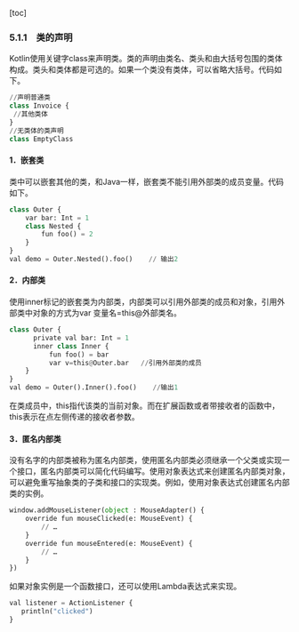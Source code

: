 [toc]

### 5.1.1　类的声明

Kotlin使用关键字class来声明类。类的声明由类名、类头和由大括号包围的类体构成。类头和类体都是可选的。如果一个类没有类体，可以省略大括号。代码如下。

```python
//声明普通类
class Invoice {
 //其他类体
}
//无类体的类声明
class EmptyClass
```

#### 1．嵌套类

类中可以嵌套其他的类，和Java一样，嵌套类不能引用外部类的成员变量。代码如下。

```python
class Outer {
    var bar: Int = 1
    class Nested {
        fun foo() = 2
    }
}
val demo = Outer.Nested().foo()    // 输出2
```

#### 2．内部类

使用inner标记的嵌套类为内部类，内部类可以引用外部类的成员和对象，引用外部类中对象的方式为var 变量名=this@外部类名。

```python
class Outer {
      private val bar: Int = 1
      inner class Inner {
          fun foo() = bar
          var v=this@Outer.bar   //引用外部类的成员
    }
}
val demo = Outer().Inner().foo()    //输出1
```

在类成员中，this指代该类的当前对象。而在扩展函数或者带接收者的函数中，this表示在点左侧传递的接收者参数。

#### 3．匿名内部类

没有名字的内部类被称为匿名内部类，使用匿名内部类必须继承一个父类或实现一个接口，匿名内部类可以简化代码编写。使用对象表达式来创建匿名内部类对象，可以避免重写抽象类的子类和接口的实现类。例如，使用对象表达式创建匿名内部类的实例。

```python
window.addMouseListener(object : MouseAdapter() {
    override fun mouseClicked(e: MouseEvent) {
        // …
    }
    override fun mouseEntered(e: MouseEvent) {
        // …
    }
})
```

如果对象实例是一个函数接口，还可以使用Lambda表达式来实现。

```python
val listener = ActionListener { 
   println("clicked") 
}
```

